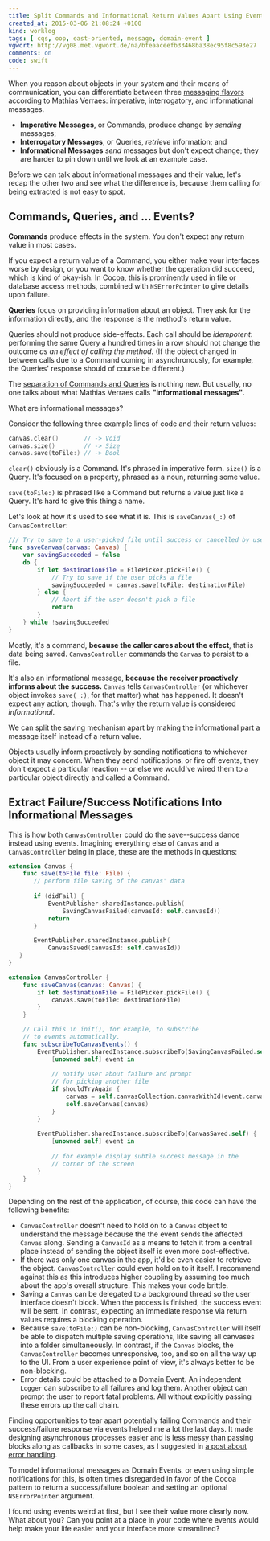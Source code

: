 ```yaml
---
title: Split Commands and Informational Return Values Apart Using Events
created_at: 2015-03-06 21:08:24 +0100
kind: worklog
tags: [ cqs, oop, east-oriented, message, domain-event ]
vgwort: http://vg08.met.vgwort.de/na/bfeaaceefb33468ba38ec95f8c593e27
comments: on
code: swift
---
```


When you reason about objects in your system and their means of communication, you can differentiate between three [messaging flavors][flav] according to Mathias Verraes: imperative, interrogatory, and informational messages.

* **Imperative Messages**, or Commands, produce change by _sending_ messages;
* **Interrogatory Messages**, or Queries, _retrieve_ information; and
* **Informational Messages** _send_ messages but don't expect change; they are harder to pin down until we look at an example case.

Before we can talk about informational messages and their value, let's recap the other two and see what the difference is, because them calling for being extracted is not easy to spot.

[flav]: http://verraes.net/2015/01/messaging-flavours/

## Commands, Queries, and ... Events?

**Commands** produce effects in the system. You don't expect any return value in most cases.

If you expect a return value of a Command, you either make your interfaces worse by design, or you want to know whether the operation did succeed, which is kind of okay-ish. In Cocoa, this is prominently used in file or database access methods, combined with `NSErrorPointer` to give details upon failure.

**Queries** focus on providing information about an object. They ask for the information directly, and the response is the method's return value.

Queries should not produce side-effects. Each call should be _idempotent_: performing the same Query a hundred times in a row should not change the outcome _as an effect of calling the method._  (If the object changed in between calls due to a Command coming in asynchronously, for example, the Queries' response should of course be different.)

The [separation of Commands and Queries][cqs] is nothing new. But usually, no one talks about what Mathias Verraes calls **"informational messages"**.

What are informational messages?

Consider the following three example lines of code and their return values:

```swift
canvas.clear()       // -> Void
canvas.size()        // -> Size
canvas.save(toFile:) // -> Bool
```

`clear()` obviously is a Command. It's phrased in imperative form. `size()` is a Query. It's focused on a property, phrased as a noun, returning some value.

`save(toFile:)` is phrased like a Command but returns a value just like a Query. It's hard to give this thing a name.

Let's look at how it's used to see what it is. This is `saveCanvas(_:)` of `CanvasController`:

```swift
/// Try to save to a user-picked file until success or cancelled by user.
func saveCanvas(canvas: Canvas) {
    var savingSucceeded = false
    do {
        if let destinationFile = FilePicker.pickFile() {
            // Try to save if the user picks a file
            savingSucceeded = canvas.save(toFile: destinationFile)
        } else {
            // Abort if the user doesn't pick a file
            return
        }
    } while !savingSucceeded
}
```

Mostly, it's a command, **because the caller cares about the effect**, that is data being saved. `CanvasController` commands the `Canvas` to persist to a file.

It's also an informational message, **because the receiver proactively informs about the success.** `Canvas` tells `CanvasController` (or whichever object invokes `save(_:)`, for that matter) what has happened. It doesn't expect any action, though. That's why the return value is considered _informational_.

We can split the saving mechanism apart by making the informational part a message itself instead of a return value.

Objects usually inform proactively by sending notifications to whichever object it may concern. When they send notifications, or fire off events, they don't expect a particular reaction -- or else we would've wired them to a particular object directly and called a Command.

[cqs]: http://martinfowler.com/bliki/CommandQuerySeparation.html

## Extract Failure/Success Notifications Into Informational Messages

This is how both `CanvasController` could do the save--success dance instead using events. Imagining everything else of `Canvas` and a `CanvasController` being in place, these are the methods in questions:

```swift
extension Canvas {
    func save(toFile file: File) {
       // perform file saving of the canvas' data
   
       if (didFail) {
           EventPublisher.sharedInstance.publish(
               SavingCanvasFailed(canvasId: self.canvasId))
           return
       }

       EventPublisher.sharedInstance.publish(
           CanvasSaved(canvasId: self.canvasId))
   }
}

extension CanvasController {
    func saveCanvas(canvas: Canvas) {
        if let destinationFile = FilePicker.pickFile() {
            canvas.save(toFile: destinationFile)
        }
    }

    // Call this in init(), for example, to subscribe 
    // to events automatically.
    func subscribeToCanvasEvents() {
        EventPublisher.sharedInstance.subscribeTo(SavingCanvasFailed.self) {
            [unowned self] event in
        
            // notify user about failure and prompt 
            // for picking another file
            if shouldTryAgain {
                canvas = self.canvasCollection.canvasWithId(event.canvasId)
                self.saveCanvas(canvas)
            }
        }
    
        EventPublisher.sharedInstance.subscribeTo(CanvasSaved.self) {
            [unowned self] event in
        
            // for example display subtle success message in the 
            // corner of the screen
        }
    }
}
```

Depending on the rest of the application, of course, this code can have the following benefits:

* `CanvasController` doesn't need to hold on to a `Canvas` object to understand the message because the the event sends the affected `Canvas` along. Sending a `CanvasId` as a means to fetch it from a central place instead of sending the object itself is even more cost-effective. 
* If there was only one canvas in the app, it'd be even easier to retrieve the object. `CanvasController` could even hold on to it itself. I recommend against this as this introduces higher coupling by assuming too much about the app's overall structure. This makes your code brittle.
* Saving a `Canvas` can be delegated to a background thread so the user interface doesn't block. When the process is finished, the success event will be sent. In contrast, expecting an immediate response via return values requires a blocking operation. 
* Because `save(toFile:)` can be non-blocking, `CanvasController` will itself be able to dispatch multiple saving operations, like saving all canvases into a folder simultaneously. In contrast, if the `Canvas` blocks, the `CanvasController` becomes unresponsive, too, and so on all the way up to the UI. From a user experience point of view, it's always better to be non-blocking.
* Error details could be attached to a Domain Event. An independent `Logger` can subscribe to all failures and log them. Another object can prompt the user to report fatal problems. All without explicitly passing these errors up the call chain.

Finding opportunities to tear apart potentially failing Commands and their success/failure response via events helped me a lot the last days. It made designing asynchronous processes easier and is less messy than passing blocks along as callbacks in some cases, as I suggested in [a post about error handling][error].

To model informational messages as Domain Events, or even using simple notifications for this, is often times disregarded in favor of the Cocoa pattern to return a success/failure boolean and setting an optional `NSErrorPointer` argument.

I found using events weird at first, but I see their value more clearly now. What about you? Can you point at a place in your code where events would help make your life easier and your interface more streamlined?

[error]: http://ct.dev/posts/2015/02/functional-swift-exceptions/
